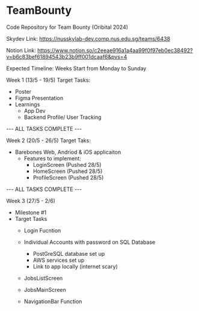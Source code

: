 # TeamBounty
Code Repository for Team Bounty (Oribital 2024)

Skydev Link:
https://nusskylab-dev.comp.nus.edu.sg/teams/6438

Notion Link: 
https://www.notion.so/c2eeae916a1a4aa99f0f97eb0ec38492?v=b6c83bef61894543b23b9ff001dcaaf6&pvs=4

Expected Timeline:
Weeks Start from Monday to Sunday

Week 1 (13/5 - 19/5)
Target Tasks:
  - Poster
  - Figma Presentation
  - Learnings
      - App Dev
      - Backend Profile/ User Tracking
  

--- ALL TASKS COMPLETE ---


Week 2 (20/5 - 26/5)
Target Taks:
- Barebones Web, Andriod & iOS applicaiton
  - Features to implement:
      - LoginScreen (Pushed 28/5)
      - HomeScreen (Pushed 28/5)
      - ProfileScreen (Pushed 28/5)

--- ALL TASKS COMPLETE ---


Week 3 (27/5 - 2/6) 
- Milestone #1
- Target Tasks
    - Login Fucntion
    - Individual Accounts with password on SQL Database
      - PostGreSQL database set up
      - AWS services set up
      - Link to app locally (internet scary)

    - JobsListScreen
    - JobsMainScreen
    - NavigationBar Function


